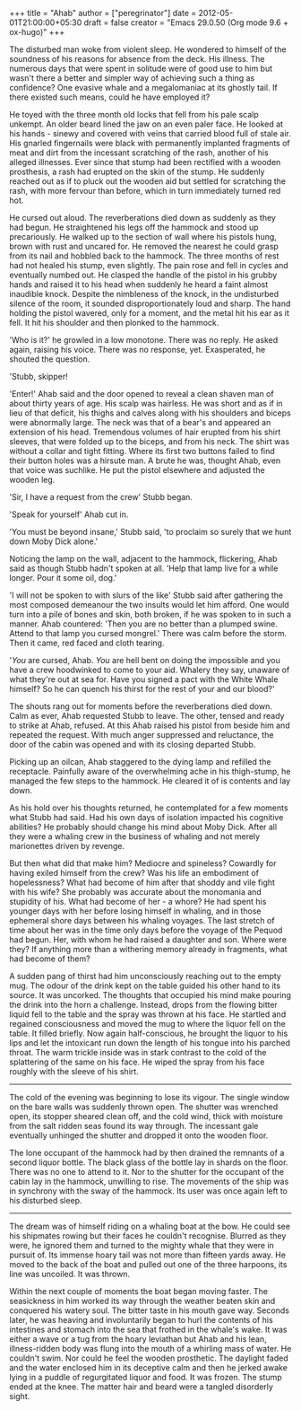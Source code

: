 +++
title = "Ahab"
author = ["peregrinator"]
date = 2012-05-01T21:00:00+05:30
draft = false
creator = "Emacs 29.0.50 (Org mode 9.6 + ox-hugo)"
+++

The disturbed man woke from violent sleep. He wondered to himself of
the soundness of his reasons for absence from the deck. His
illness. The numerous days that were spent in solitude were of good
use to him but wasn't there a better and simpler way of achieving such
a thing as confidence? One evasive whale and a megalomaniac at its
ghostly tail. If there existed such means, could he have employed it?

He toyed with the three month old locks that fell from his pale scalp
unkempt. An older beard lined the jaw on an even paler face. He looked
at his hands - sinewy and covered with veins that carried blood full
of stale air. His gnarled fingernails were black with permanently
implanted fragments of meat and dirt from the incessant scratching of
the rash, another of his alleged illnesses. Ever since that stump had
been rectified with a wooden prosthesis, a rash had erupted on the
skin of the stump. He suddenly reached out as if to pluck out the
wooden aid but settled for scratching the rash, with more fervour than
before, which in turn immediately turned red hot.

He cursed out aloud. The reverberations died down as suddenly as they
had begun. He straightened his legs off the hammock and stood up
precariously. He walked up to the section of wall where his pistols
hung, brown with rust and uncared for. He removed the nearest he could
grasp from its nail and hobbled back to the hammock. The three months
of rest had not healed his stump, even slightly. The pain rose and
fell in cycles and eventually numbed out. He clasped the handle of the
pistol in his grubby hands and raised it to his head when suddenly he
heard a faint almost inaudible knock. Despite the nimbleness of the
knock, in the undisturbed silence of the room, it sounded
disproportionately loud and sharp. The hand holding the pistol
wavered, only for a moment, and the metal hit his ear as it fell. It
hit his shoulder and then plonked to the hammock.

'Who is it?' he growled in a low monotone. There was no reply. He
asked again, raising his voice. There was no response,
yet. Exasperated, he shouted the question.

'Stubb, skipper!

'Enter!' Ahab said and the door opened to reveal a clean shaven man of
about thirty years of age. His scalp was hairless. He was short and as
if in lieu of that deficit, his thighs and calves along with his
shoulders and biceps were abnormally large. The neck was that of a
bear's and appeared an extension of his head. Tremendous volumes of
hair erupted from his shirt sleeves, that were folded up to the
biceps, and from his neck. The shirt was without a collar and tight
fitting. Where its first two buttons failed to find their button holes
was a hirsute man. A brute he was, thought Ahab, even that voice was
suchlike. He put the pistol elsewhere and adjusted the wooden leg.

'Sir, I have a request from the crew' Stubb began.

'Speak for yourself' Ahab cut in.

'You must be beyond insane,' Stubb said, 'to proclaim so surely that
we hunt down Moby Dick alone.'

Noticing the lamp on the wall, adjacent to the hammock, flickering,
Ahab said as though Stubb hadn't spoken at all. 'Help that lamp live
for a while longer. Pour it some oil, dog.'

'I will not be spoken to with slurs of the like' Stubb said after
gathering the most composed demeanour the two insults would let him
afford. One would turn into a pile of bones and skin, both broken, if
he was spoken to in such a manner. Ahab countered: 'Then you are no
better than a plumped swine. Attend to that lamp you cursed mongrel.'
There was calm before the storm. Then it came, red faced and cloth
tearing.

'_You_ are cursed, Ahab. _You_ are hell bent on doing the impossible and
you have a crew hoodwinked to come to your aid. Whalery they say,
unaware of what they're out at sea for. Have you signed a pact with
the White Whale himself? So he can quench his thirst for the rest of
your and our blood?'

The shouts rang out for moments before the reverberations died down.
Calm as ever, Ahab requested Stubb to leave. The other, tensed and
ready to strike at Ahab, refused. At this Ahab raised his pistol from
beside him and repeated the request. With much anger suppressed and
reluctance, the door of the cabin was opened and with its closing
departed Stubb.

Picking up an oilcan, Ahab staggered to the dying lamp and refilled
the receptacle. Painfully aware of the overwhelming ache in his
thigh-stump, he managed the few steps to the hammock. He cleared it of
is contents and lay down.

As his hold over his thoughts returned, he contemplated for a few
moments what Stubb had said. Had his own days of isolation impacted
his cognitive abilities? He probably should change his mind about Moby
Dick. After all they were a whaling crew in the business of whaling
and not merely marionettes driven by revenge.

But then what did that make him? Mediocre and spineless? Cowardly for
having exiled himself from the crew? Was his life an embodiment of
hopelessness? What had become of him after that shoddy and vile fight
with his wife? She probably was accurate about the monomania and
stupidity of his. What had become of her - a whore? He had spent his
younger days with her before losing himself in whaling, and in those
ephemeral shore days between his whaling voyages. The last stretch of
time about her was in the time only days before the voyage of the
Pequod had begun. Her, with whom he had raised a daughter and
son. Where were they? If anything more than a withering memory already
in fragments, what had become of them?

A sudden pang of thirst had him unconsciously reaching out to the
empty mug. The odour of the drink kept on the table guided his other
hand to its source. It was uncorked. The thoughts that occupied his
mind make pouring the drink into the horn a challenge. Instead, drops
from the flowing bitter liquid fell to the table and the spray was
thrown at his face. He startled and regained consciousness and moved
the mug to where the liquor fell on the table. It filled briefly. Now
again half-conscious, he brought the liquor to his lips and let the
intoxicant run down the length of his tongue into his parched
throat. The warm trickle inside was in stark contrast to the cold of
the splattering of the same on his face. He wiped the spray from his
face roughly with the sleeve of his shirt.

---

The cold of the evening was beginning to lose its vigour. The single
window on the bare walls was suddenly thrown open. The shutter was
wrenched open, its stopper sheared clean off, and the cold wind, thick
with moisture from the salt ridden seas found its way through. The
incessant gale eventually unhinged the shutter and dropped it onto the
wooden floor.

The lone occupant of the hammock had by then drained the remnants of a
second liquor bottle. The black glass of the bottle lay in shards on
the floor. There was no one to attend to it. Nor to the shutter for
the occupant of the cabin lay in the hammock, unwilling to rise. The
movements of the ship was in synchrony with the sway of the
hammock. Its user was once again left to his disturbed sleep.

---

The dream was of himself riding on a whaling boat at the bow. He could
see his shipmates rowing but their faces he couldn't
recognise. Blurred as they were, he ignored them and turned to the
mighty whale that they were in pursuit of. Its immense hoary tail was
not more than fifteen yards away. He moved to the back of the boat and
pulled out one of the three harpoons, its line was uncoiled. It was
thrown.

Within the next couple of moments the boat began moving faster. The
seasickness in him worked its way through the weather beaten skin and
conquered his watery soul. The bitter taste in his mouth gave way.
Seconds later, he was heaving and involuntarily began to hurl the
contents of his intestines and stomach into the sea that frothed in
the whale's wake. It was either a wave or a tug from the hoary
leviathan but Ahab and his lean, illness-ridden body was flung into
the mouth of a whirling mass of water. He couldn't swim. Nor could he
feel the wooden prosthetic. The daylight faded and the water enclosed
him in its deceptive calm and then he jerked awake lying in a puddle
of regurgitated liquor and food. It was frozen. The stump ended at
the knee. The matter hair and beard were a tangled disorderly
sight.
